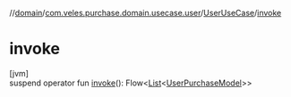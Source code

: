 //[domain](../../../index.md)/[com.veles.purchase.domain.usecase.user](../index.md)/[UserUseCase](index.md)/[invoke](invoke.md)

# invoke

[jvm]\
suspend operator fun [invoke](invoke.md)(): Flow&lt;[List](https://kotlinlang.org/api/latest/jvm/stdlib/kotlin.collections/-list/index.html)&lt;[UserPurchaseModel](../../com.veles.purchase.domain.model.user/-user-purchase-model/index.md)&gt;&gt;
